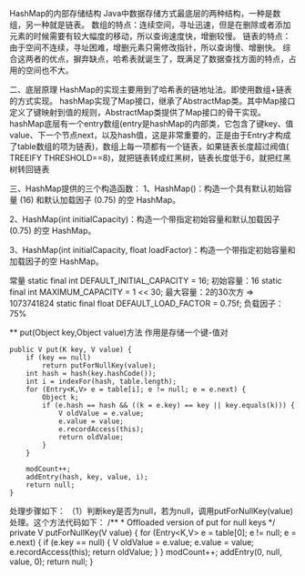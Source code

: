 HashMap的内部存储结构
Java中数据存储方式最底层的两种结构，一种是数组，另一种就是链表。
数组的特点：连续空间，寻址迅速，但是在删除或者添加元素的时候需要有较大幅度的移动，所以查询速度快，增删较慢。
链表的特点：由于空间不连续，寻址困难，增删元素只需修改指针，所以查询慢、增删快。
综合这两者的优点，摒弃缺点，哈希表就诞生了，既满足了数据查找方面的特点，占用的空间也不大。

二、底层原理
HashMap的实现主要用到了哈希表的链地址法。即使用数组+链表的方式实现。
hashMap实现了Map接口，继承了AbstractMap类。其中Map接口定义了键映射到值的规则，AbstractMap类提供了Map接口的骨干实现。
hashMap底层有一个entry数组(entry是hashMap的内部类，它包含了键key、值value、下一个节点next，以及hash值，这是非常重要的，正是由于Entry才构成了table数组的项为链表)，数组上每一项都有一个链表，如果链表长度超过阀值( TREEIFY THRESHOLD==8)，就把链表转成红黑树，链表长度低于6，就把红黑树转回链表

三、HashMap提供的三个构造函数：
1、HashMap()：构造一个具有默认初始容量 (16) 和默认加载因子 (0.75) 的空 HashMap。

2、HashMap(int initialCapacity)：构造一个带指定初始容量和默认加载因子 (0.75) 的空 HashMap。

3、HashMap(int initialCapacity, float loadFactor)：构造一个带指定初始容量和加载因子的空 HashMap。

常量
static final int DEFAULT_INITIAL_CAPACITY = 16;
初始容量：16
static final int MAXIMUM_CAPACITY = 1 << 30;
最大容量：2的30次方 => 1073741824
static final float DEFAULT_LOAD_FACTOR = 0.75f;
负载因子：75%

** put(Object key,Object value)方法
作用是存储一个键-值对

    public V put(K key, V value) {
        if (key == null)
            return putForNullKey(value);
        int hash = hash(key.hashCode());
        int i = indexFor(hash, table.length);
        for (Entry<K,V> e = table[i]; e != null; e = e.next) {
            Object k;
            if (e.hash == hash && ((k = e.key) == key || key.equals(k))) {
                V oldValue = e.value;
                e.value = value;
                e.recordAccess(this);
                return oldValue;
            }
        }

        modCount++;
        addEntry(hash, key, value, i);
        return null;
    }
 
 处理步骤如下：
 （1）判断key是否为null，若为null，调用putForNullKey(value)处理。这个方法代码如下：
     /**
      * Offloaded version of put for null keys
      */
     private V putForNullKey(V value) {
         for (Entry<K,V> e = table[0]; e != null; e = e.next) {
             if (e.key == null) {
                 V oldValue = e.value;
                 e.value = value;
                 e.recordAccess(this);
                 return oldValue;
             }
         }
         modCount++;
         addEntry(0, null, value, 0);
         return null;
     }


